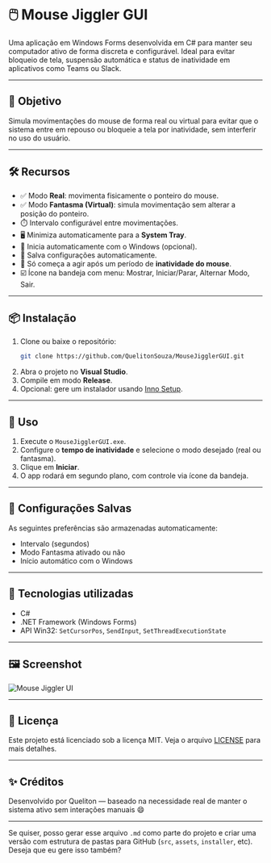 ﻿# 🖱️ Mouse Jiggler GUI

Uma aplicação em Windows Forms desenvolvida em C# para manter seu computador ativo de forma discreta e configurável. Ideal para evitar bloqueio de tela, suspensão automática e status de inatividade em aplicativos como Teams ou Slack.

---

## 🎯 Objetivo

Simula movimentações do mouse de forma real ou virtual para evitar que o sistema entre em repouso ou bloqueie a tela por inatividade, sem interferir no uso do usuário.

---

## 🛠️ Recursos

- ✅ Modo **Real**: movimenta fisicamente o ponteiro do mouse.
- ✅ Modo **Fantasma (Virtual)**: simula movimentação sem alterar a posição do ponteiro.
- ⏱️ Intervalo configurável entre movimentações.
- 🖥️ Minimiza automaticamente para a **System Tray**.
- 🔁 Inicia automaticamente com o Windows (opcional).
- 💾 Salva configurações automaticamente.
- 🧠 Só começa a agir após um período de **inatividade do mouse**.
- ☑️ Ícone na bandeja com menu: Mostrar, Iniciar/Parar, Alternar Modo, Sair.

---

## 📦 Instalação

1. Clone ou baixe o repositório:
   ```bash
   git clone https://github.com/QuelitonSouza/MouseJigglerGUI.git
   ```
2. Abra o projeto no **Visual Studio**.
3. Compile em modo **Release**.
4. Opcional: gere um instalador usando [Inno Setup](https://jrsoftware.org/isinfo.php).

---

## 🚀 Uso

1. Execute o `MouseJigglerGUI.exe`.
2. Configure o **tempo de inatividade** e selecione o modo desejado (real ou fantasma).
3. Clique em **Iniciar**.
4. O app rodará em segundo plano, com controle via ícone da bandeja.

---

## 📂 Configurações Salvas

As seguintes preferências são armazenadas automaticamente:
- Intervalo (segundos)
- Modo Fantasma ativado ou não
- Início automático com o Windows

---

## 🧱 Tecnologias utilizadas

- C#
- .NET Framework (Windows Forms)
- API Win32: `SetCursorPos`, `SendInput`, `SetThreadExecutionState`

---

## 🖼️ Screenshot

![Mouse Jiggler UI](./screenshot.png)

---

## 📄 Licença

Este projeto está licenciado sob a licença MIT. Veja o arquivo [LICENSE](LICENSE) para mais detalhes.

---

## ✨ Créditos

Desenvolvido por Queliton — baseado na necessidade real de manter o sistema ativo sem interações manuais 😄

---

Se quiser, posso gerar esse arquivo `.md` como parte do projeto e criar uma versão com estrutura de pastas para GitHub (`src`, `assets`, `installer`, etc). Deseja que eu gere isso também?